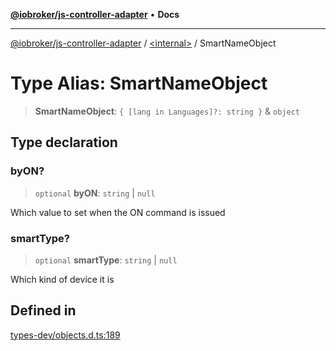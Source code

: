 [**@iobroker/js-controller-adapter**](../../README.md) • **Docs**

***

[@iobroker/js-controller-adapter](../../globals.md) / [\<internal\>](../README.md) / SmartNameObject

# Type Alias: SmartNameObject

> **SmartNameObject**: `{ [lang in Languages]?: string }` & `object`

## Type declaration

### byON?

> `optional` **byON**: `string` \| `null`

Which value to set when the ON command is issued

### smartType?

> `optional` **smartType**: `string` \| `null`

Which kind of device it is

## Defined in

[types-dev/objects.d.ts:189](https://github.com/ioBroker/ioBroker.js-controller/blob/51faba7cbec9601fb6a2f5142cb3a117e78ab588/packages/types-dev/objects.d.ts#L189)
